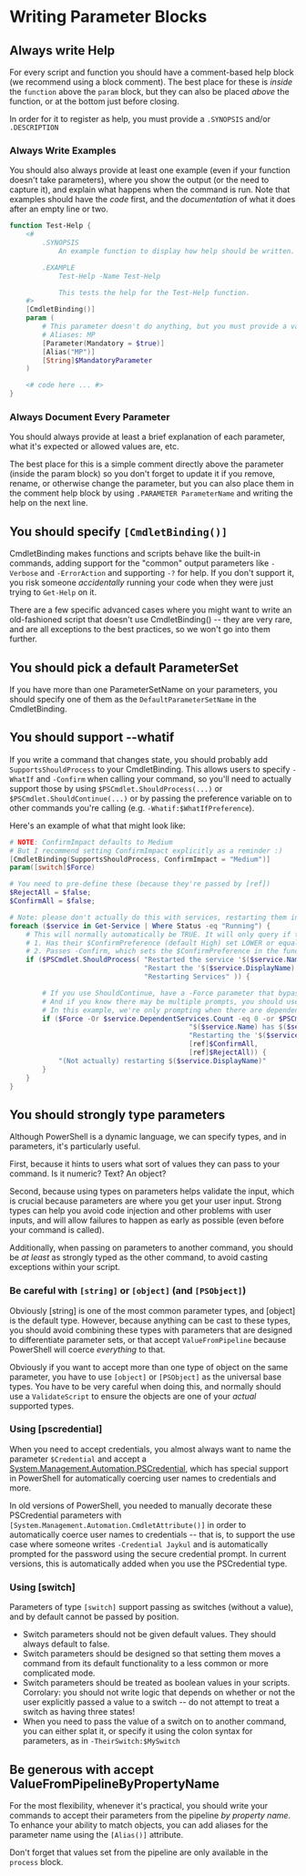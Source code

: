 # Writing Parameter Blocks

## Always write Help

For every script and function you should have a comment-based help block (we recommend using a block
comment). The best place for these is _inside_ the `function` above the `param` block, but they can
also be placed _above_ the function, or at the bottom just before closing.

In order for it to register as help, you must provide a `.SYNOPSIS` and/or `.DESCRIPTION`

### Always Write Examples

You should also always provide at least one example (even if your function doesn't take parameters),
where you show the output (or the need to capture it), and explain what happens when the command is
run. Note that examples should have the _code_ first, and the _documentation_ of what it does after
an empty line or two.


```PowerShell
function Test-Help {
    <#
        .SYNOPSIS
            An example function to display how help should be written.

        .EXAMPLE
            Test-Help -Name Test-Help

            This tests the help for the Test-Help function.
    #>
    [CmdletBinding()]
    param (
        # This parameter doesn't do anything, but you must provide a value
        # Aliases: MP
        [Parameter(Mandatory = $true)]
        [Alias("MP")]
        [String]$MandatoryParameter
    )

    <# code here ... #>
}
```
### Always Document Every Parameter

You should always provide at least a brief explanation of each parameter, what it's expected or
allowed values are, etc.

The best place for this is a simple comment directly above the parameter (inside the param block) so
you don't forget to update it if you remove, rename, or otherwise change the parameter, but you can
also place them in the comment help block by using `.PARAMETER ParameterName` and writing the help
on the next line.

## You should specify `[CmdletBinding()]`

CmdletBinding makes functions and scripts behave like the built-in commands, adding support for the
"common" output parameters like `-Verbose` and `-ErrorAction` and supporting `-?` for help. If you
don't support it, you risk someone _accidentally_ running your code when they were just trying to
`Get-Help` on it.

There are a few specific advanced cases where you might want to write an old-fashioned script that
doesn't use CmdletBinding() -- they are very rare, and are all exceptions to the best practices, so
we won't go into them further.

## You should pick a default ParameterSet

If you have more than one ParameterSetName on your parameters, you should specify one of them as the
`DefaultParameterSetName` in the CmdletBinding.

## You should support --whatif

If you write a command that changes state, you should probably add `SupportsShouldProcess` to your
CmdletBinding. This allows users to specify `-WhatIf` and `-Confirm` when calling your command, so
you'll need to actually support those by using `$PSCmdlet.ShouldProcess(...)` or
`$PSCmdlet.ShouldContinue(...)` or by passing the preference variable on to other commands you're
calling (e.g. `-Whatif:$WhatIfPreference`).

Here's an example of what that might look like:

```PowerShell
# NOTE: ConfirmImpact defaults to Medium
# But I recommend setting ConfirmImpact explicitly as a reminder :)
[CmdletBinding(SupportsShouldProcess, ConfirmImpact = "Medium")]
param([switch]$Force)

# You need to pre-define these (because they're passed by [ref])
$RejectAll = $false;
$ConfirmAll = $false;

# Note: please don't actually do this with services, restarting them in non-dependency order would be a nightmare...
foreach ($service in Get-Service | Where Status -eq "Running") {
    # This will normally automatically be TRUE. It will only query if the user:
    # 1. Has their $ConfirmPreference (default High) set LOWER or equal to the ConfirmImpact in the cmdlet binding (default Medium)
    # 2. Passes -Confirm, which sets the $ConfirmPreference in the function's scope to Low
    if ($PSCmdlet.ShouldProcess( "Restarted the service '$($service.Name)'",
                                 "Restart the '$($service.DisplayName)' service ($($service.Name))?",
                                 "Restarting Services" )) {

        # If you use ShouldContinue, have a -Force parameter that bypasses it
        # And if you know there may be multiple prompts, you should use this overload that supports the Confirm/Reject "All" option
        # In this example, we're only prompting when there are dependent services, and otherwise restart without additional prompting
        if ($Force -Or $service.DependentServices.Count -eq 0 -or $PSCmdlet.ShouldContinue(
                                            "$($service.Name) has $($service.DependentServices.Count) dependent services. Are you sure?",
                                            "Restarting the '$($service.DisplayName)' service",
                                            [ref]$ConfirmAll,
                                            [ref]$RejectAll)) {
            "(Not actually) restarting $($service.DisplayName)"
        }
    }
}
```

## You should strongly type parameters

Although PowerShell is a dynamic language, we can specify types, and in parameters, it's
particularly useful.

First, because it hints to users what sort of values they can pass to your command. Is it numeric?
Text? An object?

Second, because using types on parameters helps validate the input, which is crucial because
parameters are where you get your user input. Strong types can help you avoid code injection and
other problems with user inputs, and will allow failures to happen as early as possible (even before
your command is called).

Additionally, when passing on parameters to another command, you should be _at least_ as strongly
typed as the other command, to avoid casting exceptions within your script.

### Be careful with `[string]` or `[object]` (and `[PSObject]`)

Obviously [string] is one of the most common parameter types, and [object] is the default type.
However, because anything can be cast to these types, you should avoid combining these types with
parameters that are designed to differentiate parameter sets, or that accept `ValueFromPipeline`
because PowerShell will coerce _everything_ to that.

Obviously if you want to accept more than one type of object on the same parameter, you have to use
`[object]` or `[PSObject]` as the universal base types. You have to be very careful when doing this,
and normally should use a `ValidateScript` to ensure the objects are one of your _actual_ supported
types.

### Using [pscredential]

When you need to accept credentials, you almost always want to name the parameter `$Credential` and
accept a
[System.Management.Automation.PSCredential](https://docs.microsoft.com/en-us/dotnet/api/System.Management.Automation.PSCredential),
which has special support in PowerShell for automatically coercing user names to credentials and
more.

In old versions of PowerShell, you needed to manually decorate these PSCredential parameters with
`[System.Management.Automation.CmdletAttribute()]` in order to automatically coerce user names to
credentials -- that is, to support the use case where someone writes `-Credential Jaykul` and is
automatically prompted for the password using the secure credential prompt. In current versions,
this is automatically added when you use the PSCredential type.

### Using [switch]

Parameters of type `[switch]` support passing as switches (without a value), and by default cannot be passed by position.

- Switch parameters should not be given default values. They should always default to false.
- Switch parameters should be designed so that setting them moves a command from its default
  functionality to a less common or more complicated mode.
- Switch parameters should be treated as boolean values in your scripts. Corrolary: you should not
  write logic that depends on whether or not the user explicitly passed a value to a switch -- do
  not attempt to treat a switch as having three states!
- When you need to pass the value of a switch on to another command, you can either splat it, or
  specify it using the colon syntax for parameters, as in `-TheirSwitch:$MySwitch`

## Be generous with accept ValueFromPipelineByPropertyName

For the most flexibility, whenever it's practical, you should write your commands to accept their
parameters from the pipeline _by property name_. To enhance your ability to match objects, you can
add aliases for the parameter name using the `[Alias()]` attribute.

Don't forget that values set from the pipeline are only available in the `process` block.
